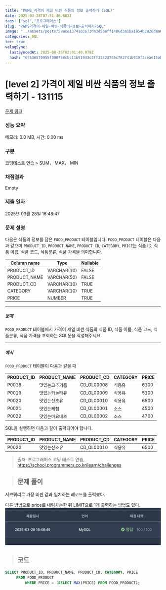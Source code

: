 ```yaml
---
title: "PGMS_가격이 제일 비싼 식품의 정보 출력하기 (SQL)"
date: 2025-03-28T07:51:46.602Z
tags: ["sql","프로그래머스"]
slug: "PGMS가격이-제일-비싼-식품의-정보-출력하기-SQL"
image: "../assets/posts/59ace1374103673da3d50eff1486d3a1ba1954b2826daa632f4c7ac25168978e.png"
categories: SQL
toc: true
velogSync:
  lastSyncedAt: 2025-08-26T02:01:40.079Z
  hash: "69536870955f000768cbc11b91943c3ff33423786c782741b939f3ceae15ab2d"
---
```


# [level 2] 가격이 제일 비싼 식품의 정보 출력하기 - 131115 
 
 [문제 링크](https://school.programmers.co.kr/learn/courses/30/lessons/131115) 
 
 ### 성능 요약
 
 메모리: 0.0 MB, 시간: 0.00 ms
 
 ### 구분
 
 코딩테스트 연습 > SUM， MAX， MIN
 
 ### 채점결과
 
 Empty
 
 ### 제출 일자
 
 2025년 03월 28일 16:48:47
 
 ### 문제 설명
 
 <p>다음은 식품의 정보를 담은 <code>FOOD_PRODUCT</code> 테이블입니다. <code>FOOD_PRODUCT</code> 테이블은 다음과 같으며 <code>PRODUCT_ID</code>, <code>PRODUCT_NAME</code>, <code>PRODUCT_CD</code>, <code>CATEGORY</code>, <code>PRICE</code>는 식품 ID, 식품 이름, 식품 코드, 식품분류, 식품 가격을 의미합니다.</p>
 <table class="table">
         <thead><tr>
 <th>Column name</th>
 <th>Type</th>
 <th>Nullable</th>
 </tr>
 </thead>
         <tbody><tr>
 <td>PRODUCT_ID</td>
 <td>VARCHAR(10)</td>
 <td>FALSE</td>
 </tr>
 <tr>
 <td>PRODUCT_NAME</td>
 <td>VARCHAR(50)</td>
 <td>FALSE</td>
 </tr>
 <tr>
 <td>PRODUCT_CD</td>
 <td>VARCHAR(10)</td>
 <td>TRUE</td>
 </tr>
 <tr>
 <td>CATEGORY</td>
 <td>VARCHAR(10)</td>
 <td>TRUE</td>
 </tr>
 <tr>
 <td>PRICE</td>
 <td>NUMBER</td>
 <td>TRUE</td>
 </tr>
 </tbody>
       </table>
 <hr>
 
 <h5>문제</h5>
 
 <p><code>FOOD_PRODUCT</code> 테이블에서 가격이 제일 비싼 식품의 식품 ID, 식품 이름, 식품 코드, 식품분류, 식품 가격을 조회하는 SQL문을 작성해주세요. </p>
 
 <hr>
 
 <h5>예시</h5>
 
 <p><code>FOOD_PRODUCT</code> 테이블이 다음과 같을 때</p>
 <table class="table">
         <thead><tr>
 <th>PRODUCT_ID</th>
 <th>PRODUCT_NAME</th>
 <th>PRODUCT_CD</th>
 <th>CATEGORY</th>
 <th>PRICE</th>
 </tr>
 </thead>
         <tbody><tr>
 <td>P0018</td>
 <td>맛있는고추기름</td>
 <td>CD_OL00008</td>
 <td>식용유</td>
 <td>6100</td>
 </tr>
 <tr>
 <td>P0019</td>
 <td>맛있는카놀라유</td>
 <td>CD_OL00009</td>
 <td>식용유</td>
 <td>5100</td>
 </tr>
 <tr>
 <td>P0020</td>
 <td>맛있는산초유</td>
 <td>CD_OL00010</td>
 <td>식용유</td>
 <td>6500</td>
 </tr>
 <tr>
 <td>P0021</td>
 <td>맛있는케첩</td>
 <td>CD_OL00001</td>
 <td>소스</td>
 <td>4500</td>
 </tr>
 <tr>
 <td>P0022</td>
 <td>맛있는마요네즈</td>
 <td>CD_OL00002</td>
 <td>소스</td>
 <td>4700</td>
 </tr>
 </tbody>
       </table>
 <p>SQL을 실행하면 다음과 같이 출력되어야 합니다.</p>
 <table class="table">
         <thead><tr>
 <th>PRODUCT_ID</th>
 <th>PRODUCT_NAME</th>
 <th>PRODUCT_CD</th>
 <th>CATEGORY</th>
 <th>PRICE</th>
 </tr>
 </thead>
         <tbody><tr>
 <td>P0020</td>
 <td>맛있는산초유</td>
 <td>CD_OL00010</td>
 <td>식용유</td>
 <td>6500</td>
 </tr>
 </tbody>
       </table>
 
 > 출처: 프로그래머스 코딩 테스트 연습, https://school.programmers.co.kr/learn/challenges
 
> ## 문제 풀이

서브쿼리로 가장 비싼 값과 일치하는 레코드를 출력했다.

다른 방법으로 price로 내림차순한 뒤 LIMIT으로 1개 출력하는 방법도 있다.
![](/assets/posts/59ace1374103673da3d50eff1486d3a1ba1954b2826daa632f4c7ac25168978e.png)

> ## 코드

```sql
SELECT PRODUCT_ID, PRODUCT_NAME, PRODUCT_CD, CATEGORY, PRICE
     FROM FOOD_PRODUCT
         WHERE PRICE = (SELECT MAX(PRICE) FROM FOOD_PRODUCT);
```